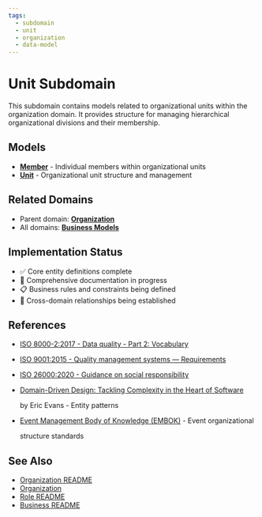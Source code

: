 ```yaml
---
tags:
  - subdomain
  - unit
  - organization
  - data-model
---
```


# Unit Subdomain

This subdomain contains models related to organizational units within the organization domain. It provides structure
for managing hierarchical organizational divisions and their membership.

## Models

- **[Member](member.md)** - Individual members within organizational units
- **[Unit](unit.md)** - Organizational unit structure and management

## Related Domains

- Parent domain: **[Organization](../README.md)**
- All domains: **[Business Models](../../README.md)**

## Implementation Status

- ✅ Core entity definitions complete
- 🔄 Comprehensive documentation in progress
- 📋 Business rules and constraints being defined
- 🔗 Cross-domain relationships being established

## References

- [ISO 8000-2:2017 - Data quality - Part 2: Vocabulary](https://www.iso.org/standard/36326.html)
- [ISO 9001:2015 - Quality management systems — Requirements](https://www.iso.org/standard/62085.html)
- [ISO 26000:2020 - Guidance on social responsibility](https://www.iso.org/standard/42546.html)
- [Domain-Driven Design: Tackling Complexity in the Heart of Software](https://www.amazon.com/Domain-Driven-Design-Tackling-Complexity-Software/dp/0321125215)

  by Eric Evans - Entity patterns

- [Event Management Body of Knowledge (EMBOK)](https://www.embok.org/index.php/embok-model) - Event organizational

  structure standards

## See Also

- [Organization README](../../organization/README.md)
- [Organization](../../organization/organization.md)
- [Role README](../../identity/role/role.md)
- [Business README](../../README.md)
